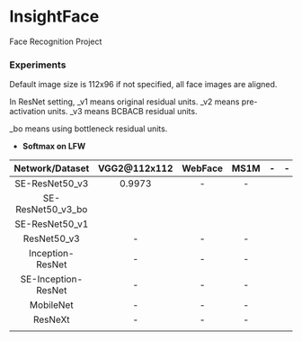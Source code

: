 # InsightFace
Face Recognition Project

### Experiments

Default image size is 112x96 if not specified, all face images are aligned.

In ResNet setting, _v1 means original residual units.  _v2 means pre-activation units.  _v3 means BCBACB residual units.

_bo means using bottleneck residual units.

- **Softmax on LFW**

|   Network/Dataset   | VGG2@112x112 | WebFace | MS1M |  -   |  -   |
| :-----------------: | :----------: | :-----: | :--: | :--: | :--: |
|   SE-ResNet50_v3    |    0.9973    |    -    |  -   |      |      |
| SE-ResNet50\_v3\_bo |              |         |      |      |      |
|   SE-ResNet50_v1    |              |         |      |      |      |
|     ResNet50_v3     |      -       |    -    |  -   |      |      |
|  Inception-ResNet   |      -       |    -    |  -   |      |      |
| SE-Inception-ResNet |      -       |    -    |  -   |      |      |
|      MobileNet      |      -       |    -    |  -   |      |      |
|       ResNeXt       |      -       |    -    |  -   |      |      |
|                     |              |         |      |      |      |
